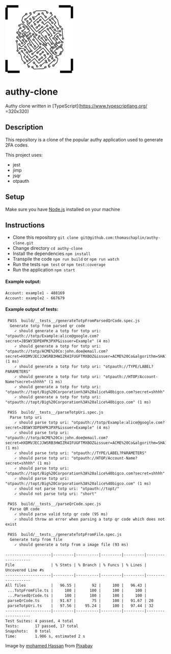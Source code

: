<img src="assets/logo.png" alt="logo" width="213" height="213" />

# authy-clone

Authy clone written in [TypeScript](https://www.typescriptlang.org/ =320x320)

## Description

This repository is a clone of the popular authy application used to generate 2FA codes.

This project uses:

* jest
* jimp
* jsqr
* otpauth

## Setup

Make sure you have [Node.js](https://nodejs.org/en/) installed on your machine

## Instructions

* Clone this repository `git clone git@github.com:thomaschaplin/authy-clone.git`
* Change directory `cd authy-clone`
* Install the dependencies `npm install`
* Transpile the code `npm run build` or `npm run watch`
* Run the tests `npm test` or `npm test:coverage`
* Run the application `npm start`

#### Example output:

```
Account: example1 - 488169
Account: example2 - 667679
```

#### Example output of tests:

```
 PASS  build/__tests__/generateTotpFromParsedQrCode.spec.js
  Generate totp from parsed qr code
    ✓ should generate a totp for totp uri: "otpauth://totp/Example:alice@google.com?secret=JBSWY3DPEHPK3PXP&issuer=Example" (4 ms)
    ✓ should generate a totp for totp uri: "otpauth://totp/ACME%20Co:john.doe@email.com?secret=HXDMVJECJJWSRB3HWIZR4IFUGFTMXBOZ&issuer=ACME%20Co&algorithm=SHA1&digits=6&period=30" (1 ms)
    ✓ should generate a totp for totp uri: "otpauth://TYPE/LABEL?PARAMETERS"
    ✓ should generate a totp for totp uri: "otpauth://HTOP/Account-Name?secret=shhhh" (1 ms)
    ✓ should generate a totp for totp uri: "otpauth://topt/Big%20Corporation%3A%20alice%40bigco.com?secret=shhhh"
    ✓ should generate a totp for totp uri: "otpauth://topt/Big%20Corporation%3A%20alice%40bigco.com" (1 ms)

 PASS  build/__tests__/parseTotpUri.spec.js
  Parse totp uri
    ✓ should parse totp uri: "otpauth://totp/Example:alice@google.com?secret=JBSWY3DPEHPK3PXP&issuer=Example" (4 ms)
    ✓ should parse totp uri: "otpauth://totp/ACME%20Co:john.doe@email.com?secret=HXDMVJECJJWSRB3HWIZR4IFUGFTMXBOZ&issuer=ACME%20Co&algorithm=SHA1&digits=6&period=30" (1 ms)
    ✓ should parse totp uri: "otpauth://TYPE/LABEL?PARAMETERS"
    ✓ should parse totp uri: "otpauth://HTOP/Account-Name?secret=shhhh" (1 ms)
    ✓ should parse totp uri: "otpauth://topt/Big%20Corporation%3A%20alice%40bigco.com?secret=shhhh"
    ✓ should parse totp uri: "otpauth://topt/Big%20Corporation%3A%20alice%40bigco.com" (1 ms)
    ✓ should not parse totp uri: "otpauth://topt/"
    ✓ should not parse totp uri: "short"

 PASS  build/__tests__/parseQrCode.spec.js
  Parse QR code
    ✓ should parse valid totp qr code (95 ms)
    ✓ should throw an error when parsing a totp qr code which does not exist

 PASS  build/__tests__/generateTotpFromFile.spec.js
  Generate totp from file
    ✓ should generate a totp from a image file (93 ms)

--------------------|---------|----------|---------|---------|-------------------
File                | % Stmts | % Branch | % Funcs | % Lines | Uncovered Line #s
--------------------|---------|----------|---------|---------|-------------------
All files           |   96.55 |       92 |     100 |   96.43 |
 ...TotpFromFile.ts |     100 |      100 |     100 |     100 |
 ...ParsedQrCode.ts |     100 |      100 |     100 |     100 |
 parseQrCode.ts     |   91.67 |       75 |     100 |   91.67 | 20
 parseTotpUri.ts    |   97.56 |    95.24 |     100 |   97.44 | 32
--------------------|---------|----------|---------|---------|-------------------
Test Suites: 4 passed, 4 total
Tests:       17 passed, 17 total
Snapshots:   0 total
Time:        1.986 s, estimated 2 s
```

Image by <a href="https://pixabay.com/users/mohamed_hassan-5229782/?utm_source=link-attribution&amp;utm_medium=referral&amp;utm_campaign=image&amp;utm_content=5661868">mohamed Hassan</a> from <a href="https://pixabay.com/?utm_source=link-attribution&amp;utm_medium=referral&amp;utm_campaign=image&amp;utm_content=5661868">Pixabay</a>
